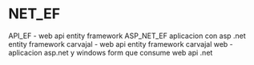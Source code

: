 # NET_EF

API_EF - web api entity framework
ASP_NET_EF aplicacion con asp .net entity framework
carvajal - web api entity framework
carvajal web -  aplicacion asp.net y windows form que consume web api .net
